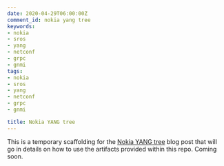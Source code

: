 ```yaml
---
date: 2020-04-29T06:00:00Z
comment_id: nokia yang tree
keywords:
- nokia
- sros
- yang
- netconf
- grpc
- gnmi
tags:
- nokia
- sros
- yang
- netconf
- grpc
- gnmi

title: Nokia YANG tree
---
```

This is a temporary scaffolding for the [Nokia YANG tree](https://github.com/hellt/nokia-yangtree) blog post that will go in details on how to use the artifacts provided within this repo. Coming soon.